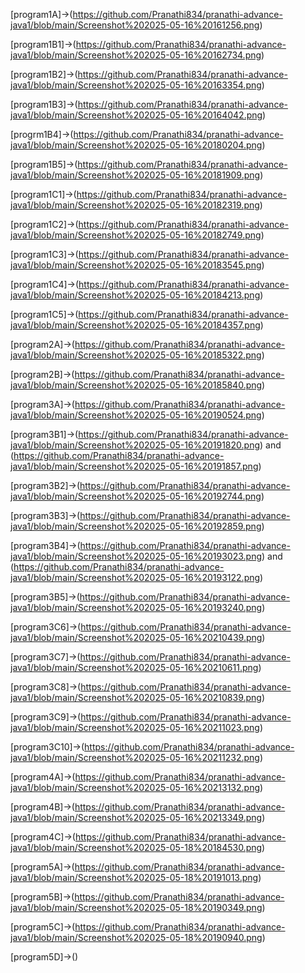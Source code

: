 [program1A]->(https://github.com/Pranathi834/pranathi-advance-java1/blob/main/Screenshot%202025-05-16%20161256.png)

[program1B1]->(https://github.com/Pranathi834/pranathi-advance-java1/blob/main/Screenshot%202025-05-16%20162734.png)

[program1B2]->(https://github.com/Pranathi834/pranathi-advance-java1/blob/main/Screenshot%202025-05-16%20163354.png)

[program1B3]->(https://github.com/Pranathi834/pranathi-advance-java1/blob/main/Screenshot%202025-05-16%20164042.png)

[progrm1B4]->(https://github.com/Pranathi834/pranathi-advance-java1/blob/main/Screenshot%202025-05-16%20180204.png)

[program1B5]->(https://github.com/Pranathi834/pranathi-advance-java1/blob/main/Screenshot%202025-05-16%20181909.png)

[program1C1]->(https://github.com/Pranathi834/pranathi-advance-java1/blob/main/Screenshot%202025-05-16%20182319.png)

[program1C2]->(https://github.com/Pranathi834/pranathi-advance-java1/blob/main/Screenshot%202025-05-16%20182749.png)

[program1C3]->(https://github.com/Pranathi834/pranathi-advance-java1/blob/main/Screenshot%202025-05-16%20183545.png)

[program1C4]->(https://github.com/Pranathi834/pranathi-advance-java1/blob/main/Screenshot%202025-05-16%20184213.png)

[program1C5]->(https://github.com/Pranathi834/pranathi-advance-java1/blob/main/Screenshot%202025-05-16%20184357.png)

[program2A]->(https://github.com/Pranathi834/pranathi-advance-java1/blob/main/Screenshot%202025-05-16%20185322.png)

[program2B]->(https://github.com/Pranathi834/pranathi-advance-java1/blob/main/Screenshot%202025-05-16%20185840.png)

[program3A]->(https://github.com/Pranathi834/pranathi-advance-java1/blob/main/Screenshot%202025-05-16%20190524.png)

[program3B1]->(https://github.com/Pranathi834/pranathi-advance-java1/blob/main/Screenshot%202025-05-16%20191820.png) and (https://github.com/Pranathi834/pranathi-advance-java1/blob/main/Screenshot%202025-05-16%20191857.png)

[program3B2]->(https://github.com/Pranathi834/pranathi-advance-java1/blob/main/Screenshot%202025-05-16%20192744.png)

[program3B3]->(https://github.com/Pranathi834/pranathi-advance-java1/blob/main/Screenshot%202025-05-16%20192859.png)

[program3B4]->(https://github.com/Pranathi834/pranathi-advance-java1/blob/main/Screenshot%202025-05-16%20193023.png) and (https://github.com/Pranathi834/pranathi-advance-java1/blob/main/Screenshot%202025-05-16%20193122.png)

[program3B5]->(https://github.com/Pranathi834/pranathi-advance-java1/blob/main/Screenshot%202025-05-16%20193240.png)

[program3C6]->(https://github.com/Pranathi834/pranathi-advance-java1/blob/main/Screenshot%202025-05-16%20210439.png)

[program3C7]->(https://github.com/Pranathi834/pranathi-advance-java1/blob/main/Screenshot%202025-05-16%20210611.png)

[program3C8]->(https://github.com/Pranathi834/pranathi-advance-java1/blob/main/Screenshot%202025-05-16%20210839.png)

[program3C9]->(https://github.com/Pranathi834/pranathi-advance-java1/blob/main/Screenshot%202025-05-16%20211023.png)

[program3C10]->(https://github.com/Pranathi834/pranathi-advance-java1/blob/main/Screenshot%202025-05-16%20211232.png)

[program4A]->(https://github.com/Pranathi834/pranathi-advance-java1/blob/main/Screenshot%202025-05-16%20213132.png)

[program4B]->(https://github.com/Pranathi834/pranathi-advance-java1/blob/main/Screenshot%202025-05-16%20213349.png)

[program4C]->(https://github.com/Pranathi834/pranathi-advance-java1/blob/main/Screenshot%202025-05-18%20184530.png)

[program5A]->(https://github.com/Pranathi834/pranathi-advance-java1/blob/main/Screenshot%202025-05-18%20191013.png)

[program5B]->(https://github.com/Pranathi834/pranathi-advance-java1/blob/main/Screenshot%202025-05-18%20190349.png)

[program5C]->(https://github.com/Pranathi834/pranathi-advance-java1/blob/main/Screenshot%202025-05-18%20190940.png)

[program5D]->()



















